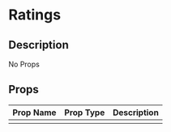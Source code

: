 # Ratings

## Description

No Props

## Props

| Prop Name | Prop Type | Description |
| :-------- | :-------: | :---------- |
|       |  |  |
